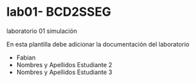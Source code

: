 # lab01- BCD2SSEG
laboratorio 01 simulación

En esta plantilla debe adicionar la documentación del laboratorio

* Fabian
* Nombres y Apellidos Estudiante 2
* Nombres y Apellidos Estudiante 3

